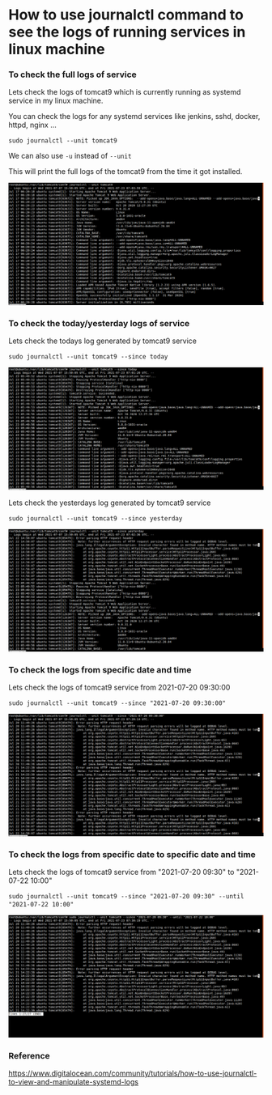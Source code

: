 # How to use journalctl command to see the logs of running services in linux machine

### To check the full logs of service
Lets check the logs of tomcat9 which is currently running as systemd service in my linux machine.

You can check the logs for any systemd services like jenkins, sshd, docker, httpd, nginx ...

```
sudo journalctl --unit tomcat9 
```

We can also use `-u` instead of `--unit` 

This will print the full logs of the tomcat9 from the time it got installed.

![journalctl](/content/linux/tutorials/journalctl/images/unit/journalctl-tomcat9-full.png)

### To check the today/yesterday logs of service

Lets check the todays log generated by tomcat9 service
```
sudo journalctl --unit tomcat9 --since today
```

![journalctl](/content/linux/tutorials/journalctl/images/unit/journalctl-tomcat9-today.png)

Lets check the yesterdays log generated by tomcat9 service
```
sudo journalctl --unit tomcat9 --since yesterday
```

![journalctl](/content/linux/tutorials/journalctl/images/unit/journalctl-tomcat9-yesterday.png)

### To check the logs from specific date and time
Lets check the logs of tomcat9 service from 2021-07-20 09:30:00
```
sudo journalctl --unit tomcat9 --since "2021-07-20 09:30:00"
```

![journalctl](/content/linux/tutorials/journalctl/images/unit/journalctl-tomcat9-specific-date-time.png)

### To check the logs from specific date to specific date and time
Lets check the logs of tomcat9 service from "2021-07-20 09:30" to "2021-07-22 10:00"
```
sudo journalctl --unit tomcat9 --since "2021-07-20 09:30" --until "2021-07-22 10:00"
```

![journalctl](/content/linux/tutorials/journalctl/images/unit/journalctl-tomcat9-specific-date-time-to.png)

### Reference
https://www.digitalocean.com/community/tutorials/how-to-use-journalctl-to-view-and-manipulate-systemd-logs
